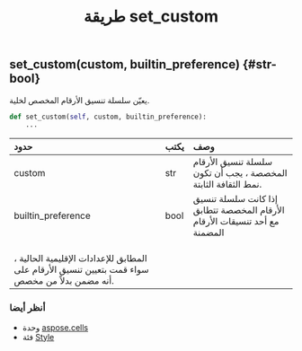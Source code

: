 ﻿---
title: طريقة set_custom
second_title: Aspose.Cells for Python via .NET API المراجع
description:
type: docs
weight: 70
url: /ar/python-net/aspose.cells/style/set_custom/
is_root: false
---
##  set_custom(custom, builtin_preference) {#str-bool}
يعيّن سلسلة تنسيق الأرقام المخصص لخلية.



```python
def set_custom(self, custom, builtin_preference):
    ...
```


| حدود| يكتب| وصف|
| :- | :- | :- |
| custom | str | سلسلة تنسيق الأرقام المخصصة ، يجب أن تكون نمط الثقافة الثابتة.|
| builtin_preference | bool | إذا كانت سلسلة تنسيق الأرقام المخصصة تتطابق مع أحد تنسيقات الأرقام المضمنة<br/> المطابق للإعدادات الإقليمية الحالية ، سواء قمت بتعيين تنسيق الأرقام على أنه مضمن بدلاً من مخصص.|



###  أنظر أيضا
* وحدة [aspose.cells](../../)
* فئة [Style](/cells/ar/python-net/aspose.cells/style)
